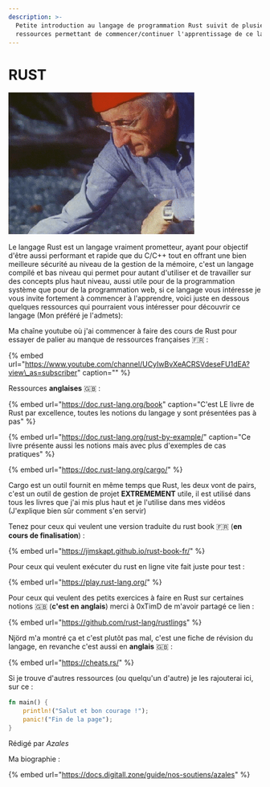```yaml
---
description: >-
  Petite introduction au langage de programmation Rust suivit de plusieurs
  ressources permettant de commencer/continuer l'apprentissage de ce langage
---
```


# RUST

![La petite mascotte de Rust, le crabe Ferris !](../../.gitbook/assets/rust_image.gif)

Le langage Rust est un langage vraiment prometteur, ayant pour objectif d'être aussi performant et rapide que du C/C++ tout en offrant une bien meilleure sécurité au niveau de la gestion de la mémoire, c'est un langage compilé et bas niveau qui permet pour autant d'utiliser et de travailler sur des concepts plus haut niveau, aussi utile pour de la programmation système que pour de la programmation web, si ce langage vous intéresse je vous invite fortement à commencer à l'apprendre, voici juste en dessous quelques ressources qui pourraient vous intéresser pour découvrir ce langage \(Mon préféré je l'admets\):

Ma chaîne youtube où j'ai commencer à faire des cours de Rust pour essayer de palier au manque de ressources françaises  🇫🇷 : 

{% embed url="https://www.youtube.com/channel/UCyIwBvXeACRSVdeseFU1dEA?view\_as=subscriber" caption="" %}

Ressources **anglaises** 🇬🇧 : 

{% embed url="https://doc.rust-lang.org/book" caption="C\'est LE livre de Rust par excellence, toutes les notions du langage y sont présentées pas à pas" %}

{% embed url="https://doc.rust-lang.org/rust-by-example/" caption="Ce livre présente aussi les notions mais avec plus d\'exemples de cas pratiques" %}

{% embed url="https://doc.rust-lang.org/cargo/" %}

Cargo est un outil fournit en même temps que Rust, les deux vont de pairs, c'est un outil de gestion de projet **EXTREMEMENT** utile, il est utilisé dans tous les livres que j'ai mis plus haut et je l'utilise dans mes vidéos \(J'explique bien sûr comment s'en servir\)

Tenez pour ceux qui veulent une version traduite du rust book 🇫🇷 \(**en cours de finalisation**\) : 

{% embed url="https://jimskapt.github.io/rust-book-fr/" %}

Pour ceux qui veulent exécuter du rust en ligne vite fait juste pour test :

{% embed url="https://play.rust-lang.org/" %}

Pour ceux qui veulent des petits exercices à faire en Rust sur certaines notions 🇬🇧 \(**c'est en anglais**\) merci à 0xTimD de m'avoir partagé ce lien : 

{% embed url="https://github.com/rust-lang/rustlings" %}

Njörd m'a montré ça et c'est plutôt pas mal, c'est une fiche de révision du langage, en revanche c'est aussi en **anglais** 🇬🇧 :

{% embed url="https://cheats.rs/" %}

Si je trouve d'autres ressources \(ou quelqu'un d'autre\) je les rajouterai ici, sur ce :

```rust
fn main() {
    println!("Salut et bon courage !");
    panic!("Fin de la page");
}
```

Rédigé par _Azales_  
  
Ma biographie :

{% embed url="https://docs.digitall.zone/guide/nos-soutiens/azales" %}

